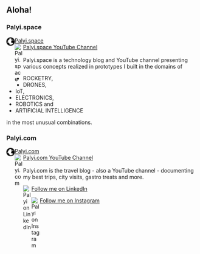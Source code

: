 <H2>Aloha!</H2>

<!--
**palyi/palyi** is a ✨ _special_ ✨ repository because its `README.md` (this file) appears on your GitHub profile.

Here are some ideas to get you started:

- 🔭 I’m currently working on ...
- 🌱 I’m currently learning ...
- 👯 I’m looking to collaborate on ...
- 🤔 I’m looking for help with ...
- 💬 Ask me about ...
- 📫 How to reach me: ...
- 😄 Pronouns: ...
- ⚡ Fun fact: ...
-->


<H3>Palyi.space</H3>
<a href="https://palyi.space"><img align="left" alt="Palyi.space" width="22px" src="https://raw.githubusercontent.com/iconic/open-iconic/master/svg/globe.svg" />Palyi.space</a> </br>
<a href="https://www.youtube.com/channel/UCq1_rzb8t9qWqHlsTc-rwvg"><img align="left" alt="Palyi.space" width="22px" src="https://cdn.jsdelivr.net/npm/simple-icons@v3/icons/youtube.svg" />Palyi.space YouTube Channel</a></br>
</br>Palyi.space is a technology blog and YouTube channel presenting various concepts realized in prototypes I built in the domains of 
<UL>
  <LI>ROCKETRY,</LI>
  <LI>DRONES,</LI>
  <LI>IoT,</LI>
  <LI>ELECTRONICS,</LI>
  <LI>ROBOTICS and
  <LI>ARTIFICIAL INTELLIGENCE</LI>
    </UL>
  in the most unusual combinations.</br>

<H3>Palyi.com</H3>
<a href="https://palyi.com"><img align="left" alt="Palyi.com" width="22px" src="https://raw.githubusercontent.com/iconic/open-iconic/master/svg/globe.svg" />Palyi.com</a> </br>
<a href="https://www.youtube.com/channel/UCq1_rzb8t9qWqHlsTc-rwvg"><img align="left" alt="Palyi.com" width="22px" src="https://cdn.jsdelivr.net/npm/simple-icons@v3/icons/youtube.svg" />Palyi.com YouTube Channel</a></br>
</br>Palyi.com is the travel blog - also a YouTube channel - documenting my best trips, city visits, gastro treats and more. 

<a href="https://www.linkedin.com/in/palyi/"><img align="left" alt="Palyi on LinkedIn" width="22px" src="https://cdn.jsdelivr.net/npm/simple-icons@v3/icons/linkedin.svg" />Follow me on LinkedIn</a>

<a href="https://www.instagram.com/palyidotcom/"><img align="left" alt="Palyi on Instagram" width="22px" src="https://cdn.jsdelivr.net/npm/simple-icons@v3/icons/instagram.svg" />Follow me on Instagram</a>
